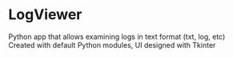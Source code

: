 # LogViewer
Python app that allows examining logs in text format (txt, log, etc)  
Created with default Python modules, UI designed with Tkinter
